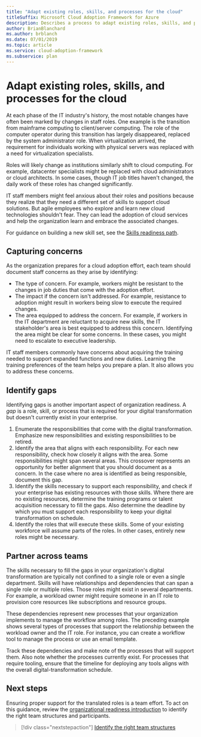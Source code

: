 ```yaml
---
title: "Adapt existing roles, skills, and processes for the cloud" 
titleSuffix: Microsoft Cloud Adoption Framework for Azure
description: Describes a process to adapt existing roles, skills, and processes for the cloud.
author: BrianBlanchard
ms.author: brblanch
ms.date: 07/01/2019
ms.topic: article
ms.service: cloud-adoption-framework
ms.subservice: plan
---
```


# Adapt existing roles, skills, and processes for the cloud

At each phase of the IT industry's history, the most notable changes have often been marked by changes in staff roles. One example is the transition from mainframe computing to client/server computing. The role of the computer operator during this transition has largely disappeared, replaced by the system administrator role. When virtualization arrived, the requirement for individuals working with physical servers was replaced with a need for virtualization specialists.

Roles will likely change as institutions similarly shift to cloud computing. For example, datacenter specialists might be replaced with cloud administrators or cloud architects. In some cases, though IT job titles haven't changed, the daily work of these roles has changed significantly.

IT staff members might feel anxious about their roles and positions because they realize that they need a different set of skills to support cloud solutions. But agile employees who explore and learn new cloud technologies shouldn't fear. They can lead the adoption of cloud services and help the organization learn and embrace the associated changes.

For guidance on building a new skill set, see the [Skills readiness path](./suggested-skills.md).

## Capturing concerns

As the organization prepares for a cloud adoption effort, each team should document staff concerns as they arise by identifying:

- The type of concern. For example, workers might be resistant to the changes in job duties that come with the adoption effort.
- The impact if the concern isn't addressed. For example, resistance to adoption might result in workers being slow to execute the required changes.
- The area equipped to address the concern. For example, if workers in the IT department are reluctant to acquire new skills, the IT stakeholder's area is best equipped to address this concern. Identifying the area might be clear for some concerns. In these cases, you might need to escalate to executive leadership.

IT staff members commonly have concerns about acquiring the training needed to support expanded functions and new duties. Learning the training preferences of the team helps you prepare a plan. It also allows you to address these concerns.

## Identify gaps

Identifying gaps is another important aspect of organization readiness. A _gap_ is a role, skill, or process that is required for your digital transformation but doesn't currently exist in your enterprise.

1. Enumerate the responsibilities that come with the digital transformation. Emphasize new responsibilities and existing responsibilities to be retired.
1. Identify the area that aligns with each responsibility. For each new responsibility, check how closely it aligns with the area. Some responsibilities might span several areas. This crossover represents an opportunity for better alignment that you should document as a concern. In the case where no area is identified as being responsible, document this gap.
1. Identify the skills necessary to support each responsibility, and check if your enterprise has existing resources with those skills. Where there are no existing resources, determine the training programs or talent acquisition necessary to fill the gaps. Also determine the deadline by which you must support each responsibility to keep your digital transformation on schedule.
1. Identify the roles that will execute these skills. Some of your existing workforce will assume parts of the roles. In other cases, entirely new roles might be necessary.

## Partner across teams

The skills necessary to fill the gaps in your organization's digital transformation are typically not confined to a single role or even a single department. Skills will have relationships and dependencies that can span a single role or multiple roles. Those roles might exist in several departments. For example, a workload owner might require someone in an IT role to provision core resources like subscriptions and resource groups.

These dependencies represent new processes that your organization implements to manage the workflow among roles. The preceding example shows several types of processes that support the relationship between the workload owner and the IT role. For instance, you can create a workflow tool to manage the process or use an email template.

Track these dependencies and make note of the processes that will support them. Also note whether the processes currently exist. For processes that require tooling, ensure that the timeline for deploying any tools aligns with the overall digital-transformation schedule.

## Next steps

Ensuring proper support for the translated roles is a team effort. To act on this guidance, review the [organizational readiness introduction](../organize/index.md) to identify the right team structures and participants.

> [!div class="nextstepaction"]
> [Identify the right team structures](../organize/index.md)
